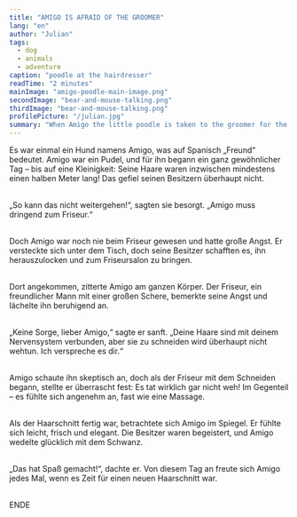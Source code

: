 ```yaml
---
title: "AMIGO IS AFRAID OF THE GROOMER"
lang: "en"
author: "Julian"
tags:
  - dog
  - animals
  - adventure
caption: "poodle at the hairdresser"
readTime: "2 minutes"
mainImage: "amigo-poodle-main-image.png"
secondImage: "bear-and-mouse-talking.png"
thirdImage: "bear-and-mouse-talking.png"
profilePicture: "/julian.jpg"
summary: "When Amigo the little poodle is taken to the groomer for the first time, an unexpected and exciting adventure begins."
---
```


Es war einmal ein Hund namens Amigo, was auf Spanisch „Freund“ bedeutet. Amigo war ein Pudel, und für ihn begann ein ganz gewöhnlicher Tag – bis auf eine Kleinigkeit: Seine Haare waren inzwischen mindestens einen halben Meter lang! Das gefiel seinen Besitzern überhaupt nicht.
<br>
<br>

„So kann das nicht weitergehen!“, sagten sie besorgt. „Amigo muss dringend zum Friseur.“
<br>
<br>

Doch Amigo war noch nie beim Friseur gewesen und hatte große Angst. Er versteckte sich unter dem Tisch, doch seine Besitzer schafften es, ihn herauszulocken und zum Friseursalon zu bringen.
<br>
<br>

Dort angekommen, zitterte Amigo am ganzen Körper. Der Friseur, ein freundlicher Mann mit einer großen Schere, bemerkte seine Angst und lächelte ihn beruhigend an.
<br>
<br>

„Keine Sorge, lieber Amigo,“ sagte er sanft. „Deine Haare sind mit deinem Nervensystem verbunden, aber sie zu schneiden wird überhaupt nicht wehtun. Ich verspreche es dir.“
<br>
<br>

Amigo schaute ihn skeptisch an, doch als der Friseur mit dem Schneiden begann, stellte er überrascht fest: Es tat wirklich gar nicht weh! Im Gegenteil – es fühlte sich angenehm an, fast wie eine Massage.
<br>
<br>

Als der Haarschnitt fertig war, betrachtete sich Amigo im Spiegel. Er fühlte sich leicht, frisch und elegant. Die Besitzer waren begeistert, und Amigo wedelte glücklich mit dem Schwanz.
<br>
<br>

„Das hat Spaß gemacht!“, dachte er. Von diesem Tag an freute sich Amigo jedes Mal, wenn es Zeit für einen neuen Haarschnitt war.
<br>
<br>

ENDE
